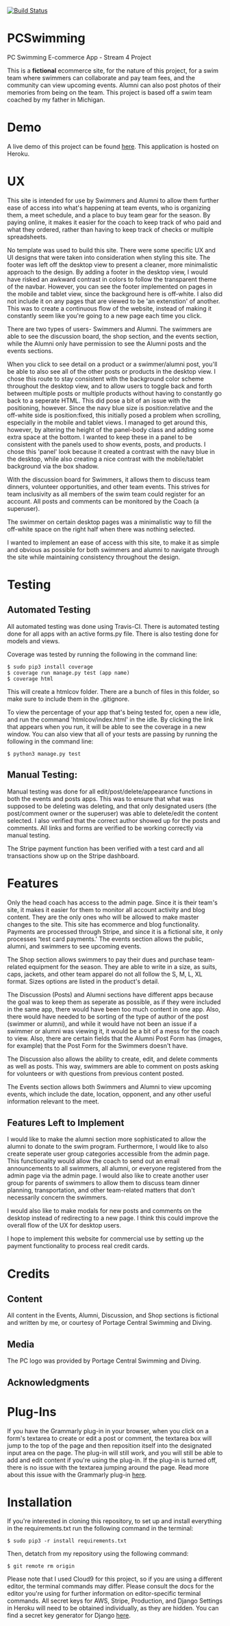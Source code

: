 [![Build Status](https://travis-ci.org/hschafer2017/PCSwimming.svg)](https://travis-ci.org/hschafer2017/PCSwimming)

# PCSwimming
PC Swimming E-commerce App - Stream 4 Project

This is a **fictional** ecommerce site, for the nature of this project, for a swim team where swimmers can collaborate and pay team fees, and the community can view upcoming events. Alumni can also post photos of their memories from being on the team. This project is based off a swim team coached by my father in Michigan. 

# Demo
A live demo of this project can be found [here](https://pcswimming-project.herokuapp.com/). This application is hosted on Heroku. 

# UX
This site is intended for use by Swimmers and Alumni to allow them further ease of access into what's happening at team events, who is organizing them, a meet schedule, and a place to buy team gear for the season. By paying online, it makes it easier for the coach to keep track of who paid and what they ordered, rather than having to keep track of checks or multiple spreadsheets. 

No template was used to build this site. There were some specific UX and UI designs that were taken into consideration when styling this site. The footer was left off the desktop view to present a cleaner, more minimalistic approach to the design. By adding a footer in the desktop view, I would have risked an awkward contrast in colors to follow the transparent theme of the navbar. However, you can see the footer implemented on pages in the mobile and tablet view, since the background here is off-white. I also did not include it on any pages that are viewed to be 'an extenstion' of another. This was to create a continuous flow of the website, instead of making it constantly seem like you're going to a new page each time you click. 

There are two types of users- Swimmers and Alumni. The swimmers are able to see the discussion board, the shop section, and the events section, while the Alumni only have permission to see the Alumni posts and the events sections. 

When you click to see detail on a product or a swimmer/alumni post, you'll be able to also see all of the other posts or products in the desktop view. I chose this route to stay consistent with the background color scheme throughout the desktop view, and to allow users to toggle back and forth between multiple posts or multiple products without having to constantly go back to a seperate HTML. 
This did pose a bit of an issue with the positioning, however. Since the navy blue size is position:relative and the off-white side is position:fixed, this initially posed a problem when scrolling, especially in the mobile and tablet views. I managed to get around this, however, by altering the height of the panel-body class and adding some extra space at the bottom. I wanted to keep these in a panel to be consistent with the panels used to show events, posts, and products. I chose this 'panel' look because it created a contrast with the navy blue in the desktop, while also creating a nice contrast with the mobile/tablet background via the box shadow. 

With the discussion board for Swimmers, it allows them to discuss team dinners, volunteer opportunities, and other team events. This strives for team inclusivity as all members of the swim team could register for an account. All posts and comments can be monitored by the Coach (a superuser). 

The swimmer on certain desktop pages was a minimalistic way to fill the off-white space on the right half when there was nothing selected. 

I wanted to implement an ease of access with this site, to make it as simple and obvious as possible for both swimmers and alumni to navigate through the site while maintaining consistency throughout the design. 


# Testing
## Automated Testing  
All automated testing was done using Travis-CI. 
There is automated testing done for all apps with an active forms.py file. There is also testing done for models and views. 

Coverage was tested by running the following in the command line: 
```
$ sudo pip3 install coverage 
$ coverage run manage.py test (app name)
$ coverage html
```
This will create a htmlcov folder. There are a bunch of files in this folder, so make sure to include them in the .gitignore. 

To view the percentage of your app that's being tested for, open a new idle, and run the command 'htmlcov/index.html' in the idle. By clicking the link that appears when you run, it will be able to see the coverage in a new window. You can also view that all of your tests are passing by running the following in the command line: 
```
$ python3 manage.py test
```

## Manual Testing: 
Manual testing was done for all edit/post/delete/appearance functions in both the events and posts apps. This was to ensure that what was supposed to be deleting was deleting, and that only designated users (the post/comment owner or the superuser) was able to delete/edit the content selected. I also verified that the correct author showed up for the posts and comments. All links and forms are verified to be working correctly via manual testing. 

The Stripe payment function has been verified with a test card and all transactions show up on the Stripe dashboard. 

# Features
Only the head coach has access to the admin page. Since it is their team's site, it makes it easier for them to monitor all account activity and blog content. They are the only ones who will be allowed to make master changes to the site. This site has ecommerce and blog functionality. Payments are processed through Stripe, and since it is a fictional site, it only processes 'test card payments.' The events section allows the public, alumni, and swimmers to see upcoming events. 

The Shop section allows swimmers to pay their dues and purchase team-related equipment for the season. They are able to write in a size, as suits, caps, jackets, and other team apparel do not all follow the S, M, L, XL format. Sizes options are listed in the product's detail. 

The Discussion (Posts) and Alumni sections have different apps because the goal was to keep them as seperate as possible, as if they were included in the same app, there would have been too much content in one app. Also, there would have needed to be sorting of the type of author of the post (swimmer or alumni), and while it would have not been an issue if a swimmer or alumni was viewing it, it would be a bit of a mess for the coach to view. Also, there are certain fields that the Alumni Post Form has (images, for example) that the Post Form for the Swimmers doesn't have. 

The Discussion also allows the ability to create, edit, and delete comments as well as posts. This way, swimmers are able to comment on posts asking for volunteers or with questions from previous content posted. 

The Events section allows both Swimmers and Alumni to view upcoming events, which include the date, location, opponent, and any other useful information relevant to the meet. 

## Features Left to Implement
I would like to make the alumni section more sophisticated to allow the alumni to donate to the swim program. Furthermore, I would like to also create seperate user group categories accessible from the admin page. This functionality would allow the coach to send out an email announcements to all swimmers, all alumni, or everyone registered from the admin page via the admin page. I would also like to create another user group for parents of swimmers to allow them to discuss team dinner planning, transportation, and other team-related matters that don't necessarily concern the swimmers. 

I would also like to make modals for new posts and comments on the desktop instead of redirecting to a new page. I think this could improve the overall flow of the UX for desktop users. 

I hope to implement this website for commercial use by setting up the payment functionality to process real credit cards. 

# Credits 
## Content 
All content in the Events, Alumni, Discussion, and Shop sections is fictional and written by me, or courtesy of Portage Central Swimming and Diving. 

## Media 
The PC logo was provided by Portage Central Swimming and Diving. 

## Acknowledgments 


# Plug-Ins 
If you have the Grammarly plug-in in your browser, when you click on a form's textarea to create or edit a post or comment, the textarea box will jump to the top of the page and then reposition itself into the designated input area on the page. The plug-in will still work, and you will still be able to add and edit content if you're using the plug-in. If the plug-in is turned off, there is no issue with the textarea jumping around the page. Read more about this issue with the Grammarly plug-in [here](https://stackoverflow.com/questions/47957205/textarea-box-moving-on-click-on-initial-page-load). 

# Installation 
If you're interested in cloning this repository, to set up and install everything in the requirements.txt run the following command in the terminal: 
```
$ sudo pip3 -r install requirements.txt
```
Then, detatch from my repository using the following command: 
```
$ git remote rm origin
```

Please note that I used Cloud9 for this project, so if you are using a different editor, the terminal commands may differ. Please consult the docs for the editor you're using for further information on editor-specific terminal commands. All secret keys for AWS, Stripe, Production, and Django Settings in Heroku will need to be obtained individually, as they are hidden. You can find a secret key generator for Django [here](https://www.miniwebtool.com/django-secret-key-generator/). 